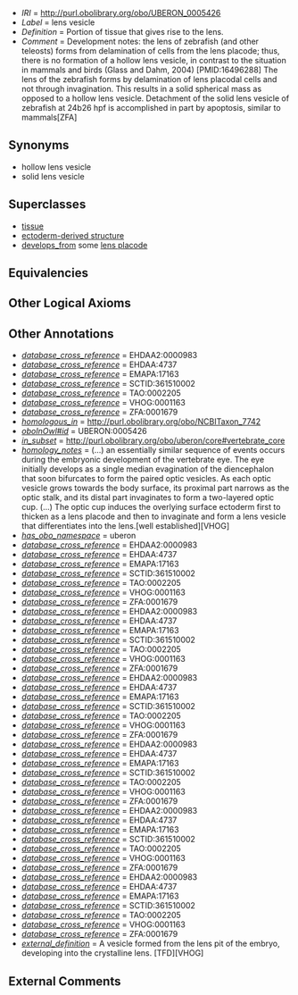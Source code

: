  * *IRI* = http://purl.obolibrary.org/obo/UBERON_0005426
 * *Label* = lens vesicle
 * *Definition* = Portion of tissue that gives rise to the lens.
 * *Comment* = Development notes: the lens of zebrafish (and other teleosts) forms from delamination of cells from the lens placode; thus, there is no formation of a hollow lens vesicle, in contrast to the situation in mammals and birds (Glass and Dahm, 2004) [PMID:16496288] The lens of the zebrafish forms by delamination of lens placodal cells and not through invagination. This results in a solid spherical mass as opposed to a hollow lens vesicle. Detachment of the solid lens vesicle of zebrafish at 24b26 hpf is accomplished in part by apoptosis, similar to mammals[ZFA]

## Synonyms

 * hollow lens vesicle
 * solid lens vesicle

## Superclasses

 * [tissue](../../UBERON/79/UBERON_0000479.md)
 * [ectoderm-derived structure](../../UBERON/21/UBERON_0004121.md)
 * [develops_from](../../RO/02/RO_0002202.md) some [lens placode](../../UBERON/73/UBERON_0003073.md)

## Equivalencies


## Other Logical Axioms


## Other Annotations

 * *[database_cross_reference](../../ef/oboInOwl#hasDbXref.md)* = EHDAA2:0000983
 * *[database_cross_reference](../../ef/oboInOwl#hasDbXref.md)* = EHDAA:4737
 * *[database_cross_reference](../../ef/oboInOwl#hasDbXref.md)* = EMAPA:17163
 * *[database_cross_reference](../../ef/oboInOwl#hasDbXref.md)* = SCTID:361510002
 * *[database_cross_reference](../../ef/oboInOwl#hasDbXref.md)* = TAO:0002205
 * *[database_cross_reference](../../ef/oboInOwl#hasDbXref.md)* = VHOG:0001163
 * *[database_cross_reference](../../ef/oboInOwl#hasDbXref.md)* = ZFA:0001679
 * *[homologous_in](../../core#homologous/in/core#homologous_in.md)* = http://purl.obolibrary.org/obo/NCBITaxon_7742
 * *[oboInOwl#id](../../id/oboInOwl#id.md)* = UBERON:0005426
 * *[in_subset](../../et/oboInOwl#inSubset.md)* = http://purl.obolibrary.org/obo/uberon/core#vertebrate_core
 * *[homology_notes](../../UBPROP/03/UBPROP_0000003.md)* =  (...) an essentially similar sequence of events occurs during the embryonic development of the vertebrate eye. The eye initially develops as a single median evagination of the diencephalon that soon bifurcates to form the paired optic vesicles. As each optic vesicle grows towards the body surface, its proximal part narrows as the optic stalk, and its distal part invaginates to form a two-layered optic cup. (...) The optic cup induces the overlying surface ectoderm first to thicken as a lens placode and then to invaginate and form a lens vesicle that differentiates into the lens.[well established][VHOG]
 * *[has_obo_namespace](../../ce/oboInOwl#hasOBONamespace.md)* = uberon
 * *[database_cross_reference](../../ef/oboInOwl#hasDbXref.md)* = EHDAA2:0000983
 * *[database_cross_reference](../../ef/oboInOwl#hasDbXref.md)* = EHDAA:4737
 * *[database_cross_reference](../../ef/oboInOwl#hasDbXref.md)* = EMAPA:17163
 * *[database_cross_reference](../../ef/oboInOwl#hasDbXref.md)* = SCTID:361510002
 * *[database_cross_reference](../../ef/oboInOwl#hasDbXref.md)* = TAO:0002205
 * *[database_cross_reference](../../ef/oboInOwl#hasDbXref.md)* = VHOG:0001163
 * *[database_cross_reference](../../ef/oboInOwl#hasDbXref.md)* = ZFA:0001679
 * *[database_cross_reference](../../ef/oboInOwl#hasDbXref.md)* = EHDAA2:0000983
 * *[database_cross_reference](../../ef/oboInOwl#hasDbXref.md)* = EHDAA:4737
 * *[database_cross_reference](../../ef/oboInOwl#hasDbXref.md)* = EMAPA:17163
 * *[database_cross_reference](../../ef/oboInOwl#hasDbXref.md)* = SCTID:361510002
 * *[database_cross_reference](../../ef/oboInOwl#hasDbXref.md)* = TAO:0002205
 * *[database_cross_reference](../../ef/oboInOwl#hasDbXref.md)* = VHOG:0001163
 * *[database_cross_reference](../../ef/oboInOwl#hasDbXref.md)* = ZFA:0001679
 * *[database_cross_reference](../../ef/oboInOwl#hasDbXref.md)* = EHDAA2:0000983
 * *[database_cross_reference](../../ef/oboInOwl#hasDbXref.md)* = EHDAA:4737
 * *[database_cross_reference](../../ef/oboInOwl#hasDbXref.md)* = EMAPA:17163
 * *[database_cross_reference](../../ef/oboInOwl#hasDbXref.md)* = SCTID:361510002
 * *[database_cross_reference](../../ef/oboInOwl#hasDbXref.md)* = TAO:0002205
 * *[database_cross_reference](../../ef/oboInOwl#hasDbXref.md)* = VHOG:0001163
 * *[database_cross_reference](../../ef/oboInOwl#hasDbXref.md)* = ZFA:0001679
 * *[database_cross_reference](../../ef/oboInOwl#hasDbXref.md)* = EHDAA2:0000983
 * *[database_cross_reference](../../ef/oboInOwl#hasDbXref.md)* = EHDAA:4737
 * *[database_cross_reference](../../ef/oboInOwl#hasDbXref.md)* = EMAPA:17163
 * *[database_cross_reference](../../ef/oboInOwl#hasDbXref.md)* = SCTID:361510002
 * *[database_cross_reference](../../ef/oboInOwl#hasDbXref.md)* = TAO:0002205
 * *[database_cross_reference](../../ef/oboInOwl#hasDbXref.md)* = VHOG:0001163
 * *[database_cross_reference](../../ef/oboInOwl#hasDbXref.md)* = ZFA:0001679
 * *[database_cross_reference](../../ef/oboInOwl#hasDbXref.md)* = EHDAA2:0000983
 * *[database_cross_reference](../../ef/oboInOwl#hasDbXref.md)* = EHDAA:4737
 * *[database_cross_reference](../../ef/oboInOwl#hasDbXref.md)* = EMAPA:17163
 * *[database_cross_reference](../../ef/oboInOwl#hasDbXref.md)* = SCTID:361510002
 * *[database_cross_reference](../../ef/oboInOwl#hasDbXref.md)* = TAO:0002205
 * *[database_cross_reference](../../ef/oboInOwl#hasDbXref.md)* = VHOG:0001163
 * *[database_cross_reference](../../ef/oboInOwl#hasDbXref.md)* = ZFA:0001679
 * *[database_cross_reference](../../ef/oboInOwl#hasDbXref.md)* = EHDAA2:0000983
 * *[database_cross_reference](../../ef/oboInOwl#hasDbXref.md)* = EHDAA:4737
 * *[database_cross_reference](../../ef/oboInOwl#hasDbXref.md)* = EMAPA:17163
 * *[database_cross_reference](../../ef/oboInOwl#hasDbXref.md)* = SCTID:361510002
 * *[database_cross_reference](../../ef/oboInOwl#hasDbXref.md)* = TAO:0002205
 * *[database_cross_reference](../../ef/oboInOwl#hasDbXref.md)* = VHOG:0001163
 * *[database_cross_reference](../../ef/oboInOwl#hasDbXref.md)* = ZFA:0001679
 * *[external_definition](../../UBPROP/01/UBPROP_0000001.md)* = A vesicle formed from the lens pit of the embryo, developing into the crystalline lens. [TFD][VHOG]

## External Comments


